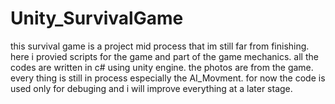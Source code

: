 # Unity_SurvivalGame
this survival game is a project mid process that im still far from finishing.
here i provied scripts for the game and part of the game mechanics. 
all the codes are written in c# using unity engine.
the photos are from the game.
every thing is still in process especially the AI_Movment.
for now the code is used only for debuging and i will improve everything at a later stage.
